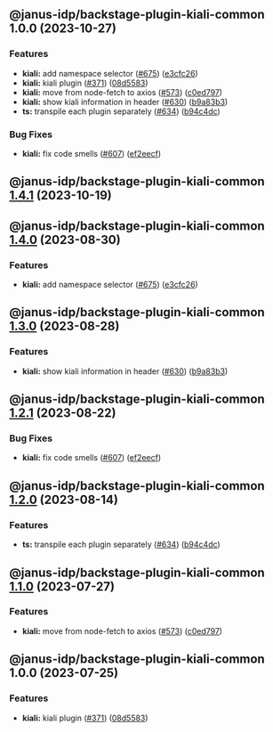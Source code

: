 ## @janus-idp/backstage-plugin-kiali-common 1.0.0 (2023-10-27)


### Features

* **kiali:** add namespace selector ([#675](https://github.com/janus-idp/backstage-plugins/issues/675)) ([e3cfc26](https://github.com/janus-idp/backstage-plugins/commit/e3cfc26bdf550916da3ee801601196d8614471b5))
* **kiali:** kiali plugin ([#371](https://github.com/janus-idp/backstage-plugins/issues/371)) ([08d5583](https://github.com/janus-idp/backstage-plugins/commit/08d5583f839a8233d7b08a7ec1eb043bf4978e91))
* **kiali:** move from node-fetch to axios ([#573](https://github.com/janus-idp/backstage-plugins/issues/573)) ([c0ed797](https://github.com/janus-idp/backstage-plugins/commit/c0ed7972ef8fa143d51b590ca5f874900e5d8bef))
* **kiali:** show kiali information in header ([#630](https://github.com/janus-idp/backstage-plugins/issues/630)) ([b9a83b3](https://github.com/janus-idp/backstage-plugins/commit/b9a83b332ec518e60a9780961fdce070eda02d02))
* **ts:** transpile each plugin separately ([#634](https://github.com/janus-idp/backstage-plugins/issues/634)) ([b94c4dc](https://github.com/janus-idp/backstage-plugins/commit/b94c4dc50ada328e5ce1bed5fb7c76f64607e1ee))


### Bug Fixes

* **kiali:** fix code smells ([#607](https://github.com/janus-idp/backstage-plugins/issues/607)) ([ef2eecf](https://github.com/janus-idp/backstage-plugins/commit/ef2eecfa71e2a60b4442ce3105a526b3332eaa1b))

## @janus-idp/backstage-plugin-kiali-common [1.4.1](https://github.com/janus-idp/backstage-plugins/compare/@janus-idp/backstage-plugin-kiali-common@1.4.0...@janus-idp/backstage-plugin-kiali-common@1.4.1) (2023-10-19)

## @janus-idp/backstage-plugin-kiali-common [1.4.0](https://github.com/janus-idp/backstage-plugins/compare/@janus-idp/backstage-plugin-kiali-common@1.3.0...@janus-idp/backstage-plugin-kiali-common@1.4.0) (2023-08-30)


### Features

* **kiali:** add namespace selector ([#675](https://github.com/janus-idp/backstage-plugins/issues/675)) ([e3cfc26](https://github.com/janus-idp/backstage-plugins/commit/e3cfc26bdf550916da3ee801601196d8614471b5))

## @janus-idp/backstage-plugin-kiali-common [1.3.0](https://github.com/janus-idp/backstage-plugins/compare/@janus-idp/backstage-plugin-kiali-common@1.2.1...@janus-idp/backstage-plugin-kiali-common@1.3.0) (2023-08-28)


### Features

* **kiali:** show kiali information in header ([#630](https://github.com/janus-idp/backstage-plugins/issues/630)) ([b9a83b3](https://github.com/janus-idp/backstage-plugins/commit/b9a83b332ec518e60a9780961fdce070eda02d02))

## @janus-idp/backstage-plugin-kiali-common [1.2.1](https://github.com/janus-idp/backstage-plugins/compare/@janus-idp/backstage-plugin-kiali-common@1.2.0...@janus-idp/backstage-plugin-kiali-common@1.2.1) (2023-08-22)


### Bug Fixes

* **kiali:** fix code smells ([#607](https://github.com/janus-idp/backstage-plugins/issues/607)) ([ef2eecf](https://github.com/janus-idp/backstage-plugins/commit/ef2eecfa71e2a60b4442ce3105a526b3332eaa1b))

## @janus-idp/backstage-plugin-kiali-common [1.2.0](https://github.com/janus-idp/backstage-plugins/compare/@janus-idp/backstage-plugin-kiali-common@1.1.0...@janus-idp/backstage-plugin-kiali-common@1.2.0) (2023-08-14)


### Features

* **ts:** transpile each plugin separately ([#634](https://github.com/janus-idp/backstage-plugins/issues/634)) ([b94c4dc](https://github.com/janus-idp/backstage-plugins/commit/b94c4dc50ada328e5ce1bed5fb7c76f64607e1ee))

## @janus-idp/backstage-plugin-kiali-common [1.1.0](https://github.com/janus-idp/backstage-plugins/compare/@janus-idp/backstage-plugin-kiali-common@1.0.0...@janus-idp/backstage-plugin-kiali-common@1.1.0) (2023-07-27)


### Features

* **kiali:** move from node-fetch to axios ([#573](https://github.com/janus-idp/backstage-plugins/issues/573)) ([c0ed797](https://github.com/janus-idp/backstage-plugins/commit/c0ed7972ef8fa143d51b590ca5f874900e5d8bef))

## @janus-idp/backstage-plugin-kiali-common 1.0.0 (2023-07-25)


### Features

* **kiali:** kiali plugin ([#371](https://github.com/janus-idp/backstage-plugins/issues/371)) ([08d5583](https://github.com/janus-idp/backstage-plugins/commit/08d5583f839a8233d7b08a7ec1eb043bf4978e91))
